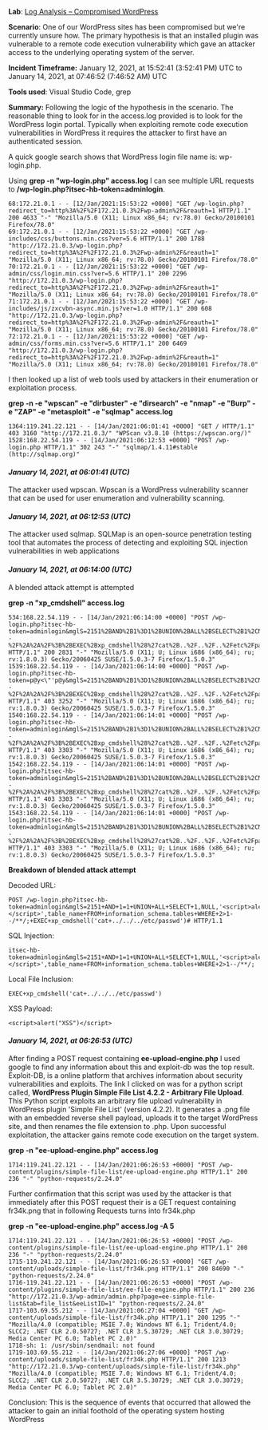 <p><strong>Lab</strong>:
 <a href="https://blueteamlabs.online/home/challenge/log-analysis-compromised-wordpress-ce000f5b59">Log Analysis – Compromised WordPress</a></p>
<p><strong>Scenario</strong>:
One of our WordPress sites has been compromised but we&#39;re currently unsure how. The primary hypothesis is that an installed plugin was vulnerable to a remote code execution vulnerability which gave an attacker access to the underlying operating system of the server.</p>
<p><strong>Incident Timeframe:</strong>
January 12, 2021, at 15:52:41 (3:52:41 PM) UTC to  January 14, 2021, at 07:46:52 (7:46:52 AM) UTC</p>
<p><strong>Tools used</strong>: 
Visual Studio Code,  grep</p>
<p><strong>Summary:</strong>
Following the logic of the hypothesis in the scenario. The reasonable thing to look for in the access.log provided is to look for the WordPress login portal. Typically when exploiting remote code execution vulnerabilities in WordPress it requires the attacker to first have an authenticated session.</p>
<p>A quick google search shows that WordPress login file name is: wp-login.php.</p>
<p>Using  <strong>grep -n &quot;wp-login.php&quot; access.log</strong> I can see multiple URL  requests to <strong>/wp-login.php?itsec-hb-token=adminlogin</strong>. </p>
<pre><code><span class="hljs-number">68</span>:<span class="hljs-number">172.21.0.1</span> - - <span class="hljs-string">[12/Jan/2021:15:53:22 +0000]</span> <span class="hljs-string">"<span class="hljs-keyword">GET</span> /wp-login.php?redirect_to=http%3A%2F%2F172.21.0.3%2Fwp-admin%2F&amp;reauth=1 HTTP/1.1"</span> <span class="hljs-number">200</span> <span class="hljs-number">4633</span> <span class="hljs-string">"-"</span> <span class="hljs-string">"Mozilla/5.0 (X11; Linux x86_64; rv:78.0) Gecko/20100101 Firefox/78.0"</span>
<span class="hljs-number">69</span>:<span class="hljs-number">172.21.0.1</span> - - <span class="hljs-string">[12/Jan/2021:15:53:22 +0000]</span> <span class="hljs-string">"<span class="hljs-keyword">GET</span> /wp-includes/css/buttons.min.css?ver=5.6 HTTP/1.1"</span> <span class="hljs-number">200</span> <span class="hljs-number">1788</span> <span class="hljs-string">"http://172.21.0.3/wp-login.php?redirect_to=http%3A%2F%2F172.21.0.3%2Fwp-admin%2F&amp;reauth=1"</span> <span class="hljs-string">"Mozilla/5.0 (X11; Linux x86_64; rv:78.0) Gecko/20100101 Firefox/78.0"</span>
<span class="hljs-number">70</span>:<span class="hljs-number">172.21.0.1</span> - - <span class="hljs-string">[12/Jan/2021:15:53:22 +0000]</span> <span class="hljs-string">"<span class="hljs-keyword">GET</span> /wp-admin/css/login.min.css?ver=5.6 HTTP/1.1"</span> <span class="hljs-number">200</span> <span class="hljs-number">2296</span> <span class="hljs-string">"http://172.21.0.3/wp-login.php?redirect_to=http%3A%2F%2F172.21.0.3%2Fwp-admin%2F&amp;reauth=1"</span> <span class="hljs-string">"Mozilla/5.0 (X11; Linux x86_64; rv:78.0) Gecko/20100101 Firefox/78.0"</span>
<span class="hljs-number">71</span>:<span class="hljs-number">172.21.0.1</span> - - <span class="hljs-string">[12/Jan/2021:15:53:22 +0000]</span> <span class="hljs-string">"<span class="hljs-keyword">GET</span> /wp-includes/js/zxcvbn-async.min.js?ver=1.0 HTTP/1.1"</span> <span class="hljs-number">200</span> <span class="hljs-number">608</span> <span class="hljs-string">"http://172.21.0.3/wp-login.php?redirect_to=http%3A%2F%2F172.21.0.3%2Fwp-admin%2F&amp;reauth=1"</span> <span class="hljs-string">"Mozilla/5.0 (X11; Linux x86_64; rv:78.0) Gecko/20100101 Firefox/78.0"</span>
<span class="hljs-number">72</span>:<span class="hljs-number">172.21.0.1</span> - - <span class="hljs-string">[12/Jan/2021:15:53:22 +0000]</span> <span class="hljs-string">"<span class="hljs-keyword">GET</span> /wp-admin/css/forms.min.css?ver=5.6 HTTP/1.1"</span> <span class="hljs-number">200</span> <span class="hljs-number">6469</span> <span class="hljs-string">"http://172.21.0.3/wp-login.php?redirect_to=http%3A%2F%2F172.21.0.3%2Fwp-admin%2F&amp;reauth=1"</span> <span class="hljs-string">"Mozilla/5.0 (X11; Linux x86_64; rv:78.0) Gecko/20100101 Firefox/78.0"</span>
</code></pre><p>I then looked up a list of  web tools used by attackers in their enumeration or exploitation process.</p>
<p><strong>grep -n -e &quot;wpscan&quot; -e &quot;dirbuster&quot; -e &quot;dirsearch&quot; -e &quot;nmap&quot; -e &quot;Burp&quot; -e &quot;ZAP&quot; -e &quot;metasploit&quot; -e &quot;sqlmap&quot; access.log</strong> </p>
<pre><code><span class="hljs-number">1364</span>:<span class="hljs-number">119.241.22.121</span> - - <span class="hljs-string">[14/Jan/2021:06:01:41 +0000]</span> <span class="hljs-string">"<span class="hljs-keyword">GET</span> / HTTP/1.1"</span> <span class="hljs-number">403</span> <span class="hljs-number">3160</span> <span class="hljs-string">"http://172.21.0.3/"</span> <span class="hljs-string">"WPScan v3.8.10 (https://wpscan.org/)"</span>
<span class="hljs-number">1528</span>:<span class="hljs-number">168.22.54.119</span> - - <span class="hljs-string">[14/Jan/2021:06:12:53 +0000]</span> <span class="hljs-string">"<span class="hljs-keyword">POST</span> /wp-login.php HTTP/1.1"</span> <span class="hljs-number">302</span> <span class="hljs-number">243</span> <span class="hljs-string">"-"</span> <span class="hljs-string">"sqlmap/1.4.11#stable (http://sqlmap.org)"</span>
</code></pre><h4 id="-january-14-2021-at-06-01-41-utc-"><em>January 14, 2021, at 06:01:41 (UTC)</em></h4>
<p>The attacker used wpscan. Wpscan is a WordPress vulnerability scanner that can be used for user enumeration and vulnerability scanning.</p>
<h4 id="-january-14-2021-at-06-12-53-utc-"><em>January 14, 2021, at 06:12:53 (UTC)</em></h4>
<p>The attacker used sqlmap. SQLMap is an open-source penetration testing tool that automates the process of detecting and exploiting SQL injection vulnerabilities in web applications</p>
<h4 id="-january-14-2021-at-06-14-00-utc-"><em>January 14, 2021, at 06:14:00 (UTC)</em></h4>
<p>A blended attack attempt is attempted</p>
<p><strong>grep -n &quot;xp_cmdshell&quot; access.log</strong>         </p>
<pre><code><span class="hljs-number">534</span>:<span class="hljs-number">168.22</span>.<span class="hljs-number">54.119</span> - - [<span class="hljs-number">14</span>/Jan/<span class="hljs-number">2021</span>:<span class="hljs-number">06</span>:<span class="hljs-number">14</span>:<span class="hljs-number">00</span> +<span class="hljs-number">0000</span>] <span class="hljs-string">"POST /wp-login.php?itsec-hb-token=adminlogin&amp;mglS=2151%2BAND%2B1%3D1%2BUNION%2BALL%2BSELECT%2B1%2CNULL%2C%27%3Cscript%3Ealert%28%22XSS%22%29%3C%2Fscript%3E%27%2Ctable_name%2BFROM%2Binformation_schema.tables%2BWHERE%2B2%3E1--%2F%2A%2A%2F%3B%2BEXEC%2Bxp_cmdshell%28%27cat%2B..%2F..%2F..%2Fetc%2Fpasswd%27%29%23 HTTP/1.1"</span> <span class="hljs-number">200</span> <span class="hljs-number">2831</span> <span class="hljs-string">"-"</span> <span class="hljs-string">"Mozilla/5.0 (X11; U; Linux i686 (x86_64); ru; rv:1.8.0.3) Gecko/20060425 SUSE/1.5.0.3-7 Firefox/1.5.0.3"</span>
<span class="hljs-number">1539</span>:<span class="hljs-number">168.22</span>.<span class="hljs-number">54.119</span> - - [<span class="hljs-number">14</span>/Jan/<span class="hljs-number">2021</span>:<span class="hljs-number">06</span>:<span class="hljs-number">14</span>:<span class="hljs-number">00</span> +<span class="hljs-number">0000</span>] <span class="hljs-string">"POST /wp-login.php?itsec-hb-token=p@y&lt;\"'p@y&amp;mglS=2151%2BAND%2B1%3D1%2BUNION%2BALL%2BSELECT%2B1%2CNULL%2C%27%3Cscript%3Ealert%28%22XSS%22%29%3C%2Fscript%3E%27%2Ctable_name%2BFROM%2Binformation_schema.tables%2BWHERE%2B2%3E1--%2F%2A%2A%2F%3B%2BEXEC%2Bxp_cmdshell%28%27cat%2B..%2F..%2F..%2Fetc%2Fpasswd%27%29%23 HTTP/1.1"</span> <span class="hljs-number">403</span> <span class="hljs-number">3252</span> <span class="hljs-string">"-"</span> <span class="hljs-string">"Mozilla/5.0 (X11; U; Linux i686 (x86_64); ru; rv:1.8.0.3) Gecko/20060425 SUSE/1.5.0.3-7 Firefox/1.5.0.3"</span>
<span class="hljs-number">1540</span>:<span class="hljs-number">168.22</span>.<span class="hljs-number">54.119</span> - - [<span class="hljs-number">14</span>/Jan/<span class="hljs-number">2021</span>:<span class="hljs-number">06</span>:<span class="hljs-number">14</span>:<span class="hljs-number">01</span> +<span class="hljs-number">0000</span>] <span class="hljs-string">"POST /wp-login.php?itsec-hb-token=adminlogin&amp;mglS=2151%2BAND%2B1%3D1%2BUNION%2BALL%2BSELECT%2B1%2CNULL%2C%27%3Cscript%3Ealert%28%22XSS%22%29%3C%2Fscript%3E%27%2Ctable_name%2BFROM%2Binformation_schema.tables%2BWHERE%2B2%3E1--%2F%2A%2A%2F%3B%2BEXEC%2Bxp_cmdshell%28%27cat%2B..%2F..%2F..%2Fetc%2Fpasswd%27%29%23 HTTP/1.1"</span> <span class="hljs-number">403</span> <span class="hljs-number">3303</span> <span class="hljs-string">"-"</span> <span class="hljs-string">"Mozilla/5.0 (X11; U; Linux i686 (x86_64); ru; rv:1.8.0.3) Gecko/20060425 SUSE/1.5.0.3-7 Firefox/1.5.0.3"</span>
<span class="hljs-number">1542</span>:<span class="hljs-number">168.22</span>.<span class="hljs-number">54.119</span> - - [<span class="hljs-number">14</span>/Jan/<span class="hljs-number">2021</span>:<span class="hljs-number">06</span>:<span class="hljs-number">14</span>:<span class="hljs-number">01</span> +<span class="hljs-number">0000</span>] <span class="hljs-string">"POST /wp-login.php?itsec-hb-token=adminlogin&amp;mglS=2151%2BAND%2B1%3D1%2BUNION%2BALL%2BSELECT%2B1%2CNULL%2C%27%3Cscript%3Ealert%28%22XSS%22%29%3C%2Fscript%3E%27%2Ctable_name%2BFROM%2Binformation_schema.tables%2BWHERE%2B2%3E1--%2F%2A%2A%2F%3B%2BEXEC%2Bxp_cmdshell%28%27cat%2B..%2F..%2F..%2Fetc%2Fpasswd%27%29%23 HTTP/1.1"</span> <span class="hljs-number">403</span> <span class="hljs-number">3303</span> <span class="hljs-string">"-"</span> <span class="hljs-string">"Mozilla/5.0 (X11; U; Linux i686 (x86_64); ru; rv:1.8.0.3) Gecko/20060425 SUSE/1.5.0.3-7 Firefox/1.5.0.3"</span>
<span class="hljs-number">1543</span>:<span class="hljs-number">168.22</span>.<span class="hljs-number">54.119</span> - - [<span class="hljs-number">14</span>/Jan/<span class="hljs-number">2021</span>:<span class="hljs-number">06</span>:<span class="hljs-number">14</span>:<span class="hljs-number">01</span> +<span class="hljs-number">0000</span>] <span class="hljs-string">"POST /wp-login.php?itsec-hb-token=adminlogin&amp;mglS=2151%2BAND%2B1%3D1%2BUNION%2BALL%2BSELECT%2B1%2CNULL%2C%27%3Cscript%3Ealert%28%22XSS%22%29%3C%2Fscript%3E%27%2Ctable_name%2BFROM%2Binformation_schema.tables%2BWHERE%2B2%3E1--%2F%2A%2A%2F%3B%2BEXEC%2Bxp_cmdshell%28%27cat%2B..%2F..%2F..%2Fetc%2Fpasswd%27%29%23 HTTP/1.1"</span> <span class="hljs-number">403</span> <span class="hljs-number">3303</span> <span class="hljs-string">"-"</span> <span class="hljs-string">"Mozilla/5.0 (X11; U; Linux i686 (x86_64); ru; rv:1.8.0.3) Gecko/20060425 SUSE/1.5.0.3-7 Firefox/1.5.0.3"</span>
</code></pre><p><strong>Breakdown of blended attack attempt</strong></p>
<p>Decoded URL: </p>
<pre><code>POST /wp-login.php?itsec-hb-<span class="hljs-built_in">token</span>=adminlogin&amp;mglS=<span class="hljs-number">2151</span>+<span class="hljs-keyword">AND</span>+<span class="hljs-number">1</span>=<span class="hljs-number">1</span>+<span class="hljs-built_in">UNION</span>+ALL+<span class="hljs-built_in">SELECT</span>+<span class="hljs-number">1</span>,<span class="hljs-built_in">NULL</span>,'&lt;script&gt;alert(<span class="hljs-string">"XSS"</span>)&lt;/script&gt;',table_name+FROM+information_schema.tables+<span class="hljs-built_in">WHERE</span>+<span class="hljs-number">2</span>&gt;<span class="hljs-number">1</span>--<span class="hljs-comment">/**/</span>;+<span class="hljs-built_in">EXEC</span>+xp_cmdshell('cat+../../../etc/passwd')<span class="hljs-meta"># HTTP/1.1</span>
</code></pre><p>SQL Injection:</p>
<pre><code>itsec-hb-<span class="hljs-built_in">token</span>=adminlogin&amp;mglS=<span class="hljs-number">2151</span>+<span class="hljs-keyword">AND</span>+<span class="hljs-number">1</span>=<span class="hljs-number">1</span>+<span class="hljs-built_in">UNION</span>+ALL+<span class="hljs-built_in">SELECT</span>+<span class="hljs-number">1</span>,<span class="hljs-built_in">NULL</span>,'&lt;script&gt;alert(<span class="hljs-string">"XSS"</span>)&lt;/script&gt;',table_name+FROM+information_schema.tables+<span class="hljs-built_in">WHERE</span>+<span class="hljs-number">2</span>&gt;<span class="hljs-number">1</span>--<span class="hljs-comment">/**/</span>;
</code></pre><p>Local File Inclusion:</p>
<p><code>EXEC+xp_cmdshell(&#39;cat+../../../etc/passwd&#39;)</code></p>
<p>XSS Payload:</p>
<pre><code><span class="hljs-tag">&lt;<span class="hljs-name">script</span>&gt;</span><span class="actionscript">alert(<span class="hljs-string">"XSS"</span>)</span><span class="hljs-tag">&lt;/<span class="hljs-name">script</span>&gt;</span>
</code></pre><h4 id="-january-14-2021-at-06-26-53-utc-"><em>January 14, 2021, at 06:26:53 (UTC)</em></h4>
<p>After finding a POST request containing <strong>ee-upload-engine.php</strong> I used google to find any information about this and exploit-db was the top result. Exploit-DB, is a online platform that archives  information about security vulnerabilities and exploits. The link I clicked on was for a python script called, <strong>WordPress Plugin Simple File List 4.2.2 - Arbitrary File Upload</strong>. This Python script exploits an arbitrary file upload vulnerability in WordPress plugin &#39;Simple File List&#39; (version 4.2.2). It generates a .png file with an embedded reverse shell payload, uploads it to the target WordPress site, and then renames the file extension to .php. Upon successful exploitation, the attacker gains remote code execution on the target system.</p>
<p><strong>grep -n &quot;ee-upload-engine.php&quot; access.log</strong>     </p>
<pre><code><span class="hljs-number">1714</span>:<span class="hljs-number">119.241.22.121</span> - - <span class="hljs-string">[14/Jan/2021:06:26:53 +0000]</span> <span class="hljs-string">"<span class="hljs-keyword">POST</span> /wp-content/plugins/simple-file-list/ee-upload-engine.php HTTP/1.1"</span> <span class="hljs-number">200</span> <span class="hljs-number">236</span> <span class="hljs-string">"-"</span> <span class="hljs-string">"python-requests/2.24.0"</span>
</code></pre><p>Further confirmation that this script was used by the attacker is that immediately after this POST request their is a GET request containing fr34k.png that in following Requests turns into fr34k.php</p>
<p><strong>grep -n &quot;ee-upload-engine.php&quot; access.log -A 5</strong></p>
<pre><code><span class="hljs-number">1714</span>:<span class="hljs-number">119.241.22.121</span> - - <span class="hljs-string">[14/Jan/2021:06:26:53 +0000]</span> <span class="hljs-string">"<span class="hljs-keyword">POST</span> /wp-content/plugins/simple-file-list/ee-upload-engine.php HTTP/1.1"</span> <span class="hljs-number">200</span> <span class="hljs-number">236</span> <span class="hljs-string">"-"</span> <span class="hljs-string">"python-requests/2.24.0"</span>
<span class="hljs-number">1715</span>-<span class="hljs-number">119.241.22.121</span> - - <span class="hljs-string">[14/Jan/2021:06:26:53 +0000]</span> <span class="hljs-string">"<span class="hljs-keyword">GET</span> /wp-content/uploads/simple-file-list/fr34k.png HTTP/1.1"</span> <span class="hljs-number">200</span> <span class="hljs-number">84690</span> <span class="hljs-string">"-"</span> <span class="hljs-string">"python-requests/2.24.0"</span>
<span class="hljs-number">1716</span>-<span class="hljs-number">119.241.22.121</span> - - <span class="hljs-string">[14/Jan/2021:06:26:53 +0000]</span> <span class="hljs-string">"<span class="hljs-keyword">POST</span> /wp-content/plugins/simple-file-list/ee-file-engine.php HTTP/1.1"</span> <span class="hljs-number">200</span> <span class="hljs-number">236</span> <span class="hljs-string">"http://172.21.0.3/wp-admin/admin.php?page=ee-simple-file-list&amp;tab=file_list&amp;eeListID=1"</span> <span class="hljs-string">"python-requests/2.24.0"</span>
<span class="hljs-number">1717</span>-<span class="hljs-number">103.69.55.212</span> - - <span class="hljs-string">[14/Jan/2021:06:27:04 +0000]</span> <span class="hljs-string">"<span class="hljs-keyword">GET</span> /wp-content/uploads/simple-file-list/fr34k.php HTTP/1.1"</span> <span class="hljs-number">200</span> <span class="hljs-number">1295</span> <span class="hljs-string">"-"</span> <span class="hljs-string">"Mozilla/4.0 (compatible; MSIE 7.0; Windows NT 6.1; Trident/4.0; SLCC2; .NET CLR 2.0.50727; .NET CLR 3.5.30729; .NET CLR 3.0.30729; Media Center PC 6.0; Tablet PC 2.0)"</span>
<span class="hljs-number">1718</span>-sh: <span class="hljs-number">1</span>: /usr/sbin/sendmail: not found
<span class="hljs-number">1719</span>-<span class="hljs-number">103.69.55.212</span> - - <span class="hljs-string">[14/Jan/2021:06:27:06 +0000]</span> <span class="hljs-string">"<span class="hljs-keyword">POST</span> /wp-content/uploads/simple-file-list/fr34k.php HTTP/1.1"</span> <span class="hljs-number">200</span> <span class="hljs-number">1213</span> <span class="hljs-string">"http://172.21.0.3/wp-content/uploads/simple-file-list/fr34k.php"</span> <span class="hljs-string">"Mozilla/4.0 (compatible; MSIE 7.0; Windows NT 6.1; Trident/4.0; SLCC2; .NET CLR 2.0.50727; .NET CLR 3.5.30729; .NET CLR 3.0.30729; Media Center PC 6.0; Tablet PC 2.0)"</span>
</code></pre><p>Conclusion:
This is the sequence of events that occurred that allowed the attacker to gain an initial foothold of the operating system hosting WordPress</p>
